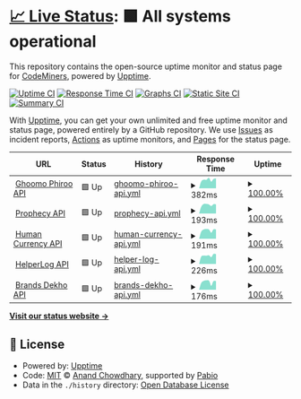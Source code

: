 # [📈 Live Status](https://demo.upptime.js.org): <!--live status--> **🟩 All systems operational**

This repository contains the open-source uptime monitor and status page for [CodeMiners](https://www.codeminer.co), powered by [Upptime](https://github.com/upptime/upptime).

[![Uptime CI](https://github.com/codeminer-co/upptime/workflows/Uptime%20CI/badge.svg)](https://github.com/codeminer-co/upptime/actions?query=workflow%3A%22Uptime+CI%22)
[![Response Time CI](https://github.com/codeminer-co/upptime/workflows/Response%20Time%20CI/badge.svg)](https://github.com/codeminer-co/upptime/actions?query=workflow%3A%22Response+Time+CI%22)
[![Graphs CI](https://github.com/codeminer-co/upptime/workflows/Graphs%20CI/badge.svg)](https://github.com/codeminer-co/upptime/actions?query=workflow%3A%22Graphs+CI%22)
[![Static Site CI](https://github.com/codeminer-co/upptime/workflows/Static%20Site%20CI/badge.svg)](https://github.com/codeminer-co/upptime/actions?query=workflow%3A%22Static+Site+CI%22)
[![Summary CI](https://github.com/codeminer-co/upptime/workflows/Summary%20CI/badge.svg)](https://github.com/codeminer-co/upptime/actions?query=workflow%3A%22Summary+CI%22)

With [Upptime](https://upptime.js.org), you can get your own unlimited and free uptime monitor and status page, powered entirely by a GitHub repository. We use [Issues](https://github.com/codeminer-co/upptime/issues) as incident reports, [Actions](https://github.com/codeminer-co/upptime/actions) as uptime monitors, and [Pages](https://demo.upptime.js.org) for the status page.

<!--start: status pages-->
<!-- This summary is generated by Upptime (https://github.com/upptime/upptime) -->
<!-- Do not edit this manually, your changes will be overwritten -->
<!-- prettier-ignore -->
| URL | Status | History | Response Time | Uptime |
| --- | ------ | ------- | ------------- | ------ |
| <img alt="" src="https://icons.duckduckgo.com/ip3/stg-api.ghoomophiroo.com.ico" height="13"> [Ghoomo Phiroo API](https://stg-api.ghoomophiroo.com/status) | 🟩 Up | [ghoomo-phiroo-api.yml](https://github.com/codeminer-co/upptime/commits/HEAD/history/ghoomo-phiroo-api.yml) | <details><summary><img alt="Response time graph" src="./graphs/ghoomo-phiroo-api/response-time-week.png" height="20"> 382ms</summary><br><a href="https://uptime.codeminer.co/history/ghoomo-phiroo-api"><img alt="Response time 2080" src="https://img.shields.io/endpoint?url=https%3A%2F%2Fraw.githubusercontent.com%2Fcodeminer-co%2Fupptime%2FHEAD%2Fapi%2Fghoomo-phiroo-api%2Fresponse-time.json"></a><br><a href="https://uptime.codeminer.co/history/ghoomo-phiroo-api"><img alt="24-hour response time 434" src="https://img.shields.io/endpoint?url=https%3A%2F%2Fraw.githubusercontent.com%2Fcodeminer-co%2Fupptime%2FHEAD%2Fapi%2Fghoomo-phiroo-api%2Fresponse-time-day.json"></a><br><a href="https://uptime.codeminer.co/history/ghoomo-phiroo-api"><img alt="7-day response time 382" src="https://img.shields.io/endpoint?url=https%3A%2F%2Fraw.githubusercontent.com%2Fcodeminer-co%2Fupptime%2FHEAD%2Fapi%2Fghoomo-phiroo-api%2Fresponse-time-week.json"></a><br><a href="https://uptime.codeminer.co/history/ghoomo-phiroo-api"><img alt="30-day response time 350" src="https://img.shields.io/endpoint?url=https%3A%2F%2Fraw.githubusercontent.com%2Fcodeminer-co%2Fupptime%2FHEAD%2Fapi%2Fghoomo-phiroo-api%2Fresponse-time-month.json"></a><br><a href="https://uptime.codeminer.co/history/ghoomo-phiroo-api"><img alt="1-year response time 2080" src="https://img.shields.io/endpoint?url=https%3A%2F%2Fraw.githubusercontent.com%2Fcodeminer-co%2Fupptime%2FHEAD%2Fapi%2Fghoomo-phiroo-api%2Fresponse-time-year.json"></a></details> | <details><summary><a href="https://uptime.codeminer.co/history/ghoomo-phiroo-api">100.00%</a></summary><a href="https://uptime.codeminer.co/history/ghoomo-phiroo-api"><img alt="All-time uptime 88.90%" src="https://img.shields.io/endpoint?url=https%3A%2F%2Fraw.githubusercontent.com%2Fcodeminer-co%2Fupptime%2FHEAD%2Fapi%2Fghoomo-phiroo-api%2Fuptime.json"></a><br><a href="https://uptime.codeminer.co/history/ghoomo-phiroo-api"><img alt="24-hour uptime 100.00%" src="https://img.shields.io/endpoint?url=https%3A%2F%2Fraw.githubusercontent.com%2Fcodeminer-co%2Fupptime%2FHEAD%2Fapi%2Fghoomo-phiroo-api%2Fuptime-day.json"></a><br><a href="https://uptime.codeminer.co/history/ghoomo-phiroo-api"><img alt="7-day uptime 100.00%" src="https://img.shields.io/endpoint?url=https%3A%2F%2Fraw.githubusercontent.com%2Fcodeminer-co%2Fupptime%2FHEAD%2Fapi%2Fghoomo-phiroo-api%2Fuptime-week.json"></a><br><a href="https://uptime.codeminer.co/history/ghoomo-phiroo-api"><img alt="30-day uptime 100.00%" src="https://img.shields.io/endpoint?url=https%3A%2F%2Fraw.githubusercontent.com%2Fcodeminer-co%2Fupptime%2FHEAD%2Fapi%2Fghoomo-phiroo-api%2Fuptime-month.json"></a><br><a href="https://uptime.codeminer.co/history/ghoomo-phiroo-api"><img alt="1-year uptime 88.90%" src="https://img.shields.io/endpoint?url=https%3A%2F%2Fraw.githubusercontent.com%2Fcodeminer-co%2Fupptime%2FHEAD%2Fapi%2Fghoomo-phiroo-api%2Fuptime-year.json"></a></details>
| <img alt="" src="https://icons.duckduckgo.com/ip3/codeminer.co.ico" height="13"> [Prophecy API](http://codeminer.co:3004/status) | 🟩 Up | [prophecy-api.yml](https://github.com/codeminer-co/upptime/commits/HEAD/history/prophecy-api.yml) | <details><summary><img alt="Response time graph" src="./graphs/prophecy-api/response-time-week.png" height="20"> 193ms</summary><br><a href="https://uptime.codeminer.co/history/prophecy-api"><img alt="Response time 1826" src="https://img.shields.io/endpoint?url=https%3A%2F%2Fraw.githubusercontent.com%2Fcodeminer-co%2Fupptime%2FHEAD%2Fapi%2Fprophecy-api%2Fresponse-time.json"></a><br><a href="https://uptime.codeminer.co/history/prophecy-api"><img alt="24-hour response time 201" src="https://img.shields.io/endpoint?url=https%3A%2F%2Fraw.githubusercontent.com%2Fcodeminer-co%2Fupptime%2FHEAD%2Fapi%2Fprophecy-api%2Fresponse-time-day.json"></a><br><a href="https://uptime.codeminer.co/history/prophecy-api"><img alt="7-day response time 193" src="https://img.shields.io/endpoint?url=https%3A%2F%2Fraw.githubusercontent.com%2Fcodeminer-co%2Fupptime%2FHEAD%2Fapi%2Fprophecy-api%2Fresponse-time-week.json"></a><br><a href="https://uptime.codeminer.co/history/prophecy-api"><img alt="30-day response time 243" src="https://img.shields.io/endpoint?url=https%3A%2F%2Fraw.githubusercontent.com%2Fcodeminer-co%2Fupptime%2FHEAD%2Fapi%2Fprophecy-api%2Fresponse-time-month.json"></a><br><a href="https://uptime.codeminer.co/history/prophecy-api"><img alt="1-year response time 1826" src="https://img.shields.io/endpoint?url=https%3A%2F%2Fraw.githubusercontent.com%2Fcodeminer-co%2Fupptime%2FHEAD%2Fapi%2Fprophecy-api%2Fresponse-time-year.json"></a></details> | <details><summary><a href="https://uptime.codeminer.co/history/prophecy-api">100.00%</a></summary><a href="https://uptime.codeminer.co/history/prophecy-api"><img alt="All-time uptime 84.36%" src="https://img.shields.io/endpoint?url=https%3A%2F%2Fraw.githubusercontent.com%2Fcodeminer-co%2Fupptime%2FHEAD%2Fapi%2Fprophecy-api%2Fuptime.json"></a><br><a href="https://uptime.codeminer.co/history/prophecy-api"><img alt="24-hour uptime 100.00%" src="https://img.shields.io/endpoint?url=https%3A%2F%2Fraw.githubusercontent.com%2Fcodeminer-co%2Fupptime%2FHEAD%2Fapi%2Fprophecy-api%2Fuptime-day.json"></a><br><a href="https://uptime.codeminer.co/history/prophecy-api"><img alt="7-day uptime 100.00%" src="https://img.shields.io/endpoint?url=https%3A%2F%2Fraw.githubusercontent.com%2Fcodeminer-co%2Fupptime%2FHEAD%2Fapi%2Fprophecy-api%2Fuptime-week.json"></a><br><a href="https://uptime.codeminer.co/history/prophecy-api"><img alt="30-day uptime 93.53%" src="https://img.shields.io/endpoint?url=https%3A%2F%2Fraw.githubusercontent.com%2Fcodeminer-co%2Fupptime%2FHEAD%2Fapi%2Fprophecy-api%2Fuptime-month.json"></a><br><a href="https://uptime.codeminer.co/history/prophecy-api"><img alt="1-year uptime 84.36%" src="https://img.shields.io/endpoint?url=https%3A%2F%2Fraw.githubusercontent.com%2Fcodeminer-co%2Fupptime%2FHEAD%2Fapi%2Fprophecy-api%2Fuptime-year.json"></a></details>
| <img alt="" src="https://icons.duckduckgo.com/ip3/codeminer.co.ico" height="13"> [Human Currency API](http://codeminer.co:3010/status) | 🟩 Up | [human-currency-api.yml](https://github.com/codeminer-co/upptime/commits/HEAD/history/human-currency-api.yml) | <details><summary><img alt="Response time graph" src="./graphs/human-currency-api/response-time-week.png" height="20"> 191ms</summary><br><a href="https://uptime.codeminer.co/history/human-currency-api"><img alt="Response time 246" src="https://img.shields.io/endpoint?url=https%3A%2F%2Fraw.githubusercontent.com%2Fcodeminer-co%2Fupptime%2FHEAD%2Fapi%2Fhuman-currency-api%2Fresponse-time.json"></a><br><a href="https://uptime.codeminer.co/history/human-currency-api"><img alt="24-hour response time 204" src="https://img.shields.io/endpoint?url=https%3A%2F%2Fraw.githubusercontent.com%2Fcodeminer-co%2Fupptime%2FHEAD%2Fapi%2Fhuman-currency-api%2Fresponse-time-day.json"></a><br><a href="https://uptime.codeminer.co/history/human-currency-api"><img alt="7-day response time 191" src="https://img.shields.io/endpoint?url=https%3A%2F%2Fraw.githubusercontent.com%2Fcodeminer-co%2Fupptime%2FHEAD%2Fapi%2Fhuman-currency-api%2Fresponse-time-week.json"></a><br><a href="https://uptime.codeminer.co/history/human-currency-api"><img alt="30-day response time 174" src="https://img.shields.io/endpoint?url=https%3A%2F%2Fraw.githubusercontent.com%2Fcodeminer-co%2Fupptime%2FHEAD%2Fapi%2Fhuman-currency-api%2Fresponse-time-month.json"></a><br><a href="https://uptime.codeminer.co/history/human-currency-api"><img alt="1-year response time 246" src="https://img.shields.io/endpoint?url=https%3A%2F%2Fraw.githubusercontent.com%2Fcodeminer-co%2Fupptime%2FHEAD%2Fapi%2Fhuman-currency-api%2Fresponse-time-year.json"></a></details> | <details><summary><a href="https://uptime.codeminer.co/history/human-currency-api">100.00%</a></summary><a href="https://uptime.codeminer.co/history/human-currency-api"><img alt="All-time uptime 48.51%" src="https://img.shields.io/endpoint?url=https%3A%2F%2Fraw.githubusercontent.com%2Fcodeminer-co%2Fupptime%2FHEAD%2Fapi%2Fhuman-currency-api%2Fuptime.json"></a><br><a href="https://uptime.codeminer.co/history/human-currency-api"><img alt="24-hour uptime 100.00%" src="https://img.shields.io/endpoint?url=https%3A%2F%2Fraw.githubusercontent.com%2Fcodeminer-co%2Fupptime%2FHEAD%2Fapi%2Fhuman-currency-api%2Fuptime-day.json"></a><br><a href="https://uptime.codeminer.co/history/human-currency-api"><img alt="7-day uptime 100.00%" src="https://img.shields.io/endpoint?url=https%3A%2F%2Fraw.githubusercontent.com%2Fcodeminer-co%2Fupptime%2FHEAD%2Fapi%2Fhuman-currency-api%2Fuptime-week.json"></a><br><a href="https://uptime.codeminer.co/history/human-currency-api"><img alt="30-day uptime 29.82%" src="https://img.shields.io/endpoint?url=https%3A%2F%2Fraw.githubusercontent.com%2Fcodeminer-co%2Fupptime%2FHEAD%2Fapi%2Fhuman-currency-api%2Fuptime-month.json"></a><br><a href="https://uptime.codeminer.co/history/human-currency-api"><img alt="1-year uptime 48.51%" src="https://img.shields.io/endpoint?url=https%3A%2F%2Fraw.githubusercontent.com%2Fcodeminer-co%2Fupptime%2FHEAD%2Fapi%2Fhuman-currency-api%2Fuptime-year.json"></a></details>
| <img alt="" src="https://icons.duckduckgo.com/ip3/helpoutweb.com.ico" height="13"> [HelperLog API](http://helpoutweb.com:3001/status) | 🟩 Up | [helper-log-api.yml](https://github.com/codeminer-co/upptime/commits/HEAD/history/helper-log-api.yml) | <details><summary><img alt="Response time graph" src="./graphs/helper-log-api/response-time-week.png" height="20"> 226ms</summary><br><a href="https://uptime.codeminer.co/history/helper-log-api"><img alt="Response time 211" src="https://img.shields.io/endpoint?url=https%3A%2F%2Fraw.githubusercontent.com%2Fcodeminer-co%2Fupptime%2FHEAD%2Fapi%2Fhelper-log-api%2Fresponse-time.json"></a><br><a href="https://uptime.codeminer.co/history/helper-log-api"><img alt="24-hour response time 261" src="https://img.shields.io/endpoint?url=https%3A%2F%2Fraw.githubusercontent.com%2Fcodeminer-co%2Fupptime%2FHEAD%2Fapi%2Fhelper-log-api%2Fresponse-time-day.json"></a><br><a href="https://uptime.codeminer.co/history/helper-log-api"><img alt="7-day response time 226" src="https://img.shields.io/endpoint?url=https%3A%2F%2Fraw.githubusercontent.com%2Fcodeminer-co%2Fupptime%2FHEAD%2Fapi%2Fhelper-log-api%2Fresponse-time-week.json"></a><br><a href="https://uptime.codeminer.co/history/helper-log-api"><img alt="30-day response time 211" src="https://img.shields.io/endpoint?url=https%3A%2F%2Fraw.githubusercontent.com%2Fcodeminer-co%2Fupptime%2FHEAD%2Fapi%2Fhelper-log-api%2Fresponse-time-month.json"></a><br><a href="https://uptime.codeminer.co/history/helper-log-api"><img alt="1-year response time 211" src="https://img.shields.io/endpoint?url=https%3A%2F%2Fraw.githubusercontent.com%2Fcodeminer-co%2Fupptime%2FHEAD%2Fapi%2Fhelper-log-api%2Fresponse-time-year.json"></a></details> | <details><summary><a href="https://uptime.codeminer.co/history/helper-log-api">100.00%</a></summary><a href="https://uptime.codeminer.co/history/helper-log-api"><img alt="All-time uptime 100.00%" src="https://img.shields.io/endpoint?url=https%3A%2F%2Fraw.githubusercontent.com%2Fcodeminer-co%2Fupptime%2FHEAD%2Fapi%2Fhelper-log-api%2Fuptime.json"></a><br><a href="https://uptime.codeminer.co/history/helper-log-api"><img alt="24-hour uptime 100.00%" src="https://img.shields.io/endpoint?url=https%3A%2F%2Fraw.githubusercontent.com%2Fcodeminer-co%2Fupptime%2FHEAD%2Fapi%2Fhelper-log-api%2Fuptime-day.json"></a><br><a href="https://uptime.codeminer.co/history/helper-log-api"><img alt="7-day uptime 100.00%" src="https://img.shields.io/endpoint?url=https%3A%2F%2Fraw.githubusercontent.com%2Fcodeminer-co%2Fupptime%2FHEAD%2Fapi%2Fhelper-log-api%2Fuptime-week.json"></a><br><a href="https://uptime.codeminer.co/history/helper-log-api"><img alt="30-day uptime 100.00%" src="https://img.shields.io/endpoint?url=https%3A%2F%2Fraw.githubusercontent.com%2Fcodeminer-co%2Fupptime%2FHEAD%2Fapi%2Fhelper-log-api%2Fuptime-month.json"></a><br><a href="https://uptime.codeminer.co/history/helper-log-api"><img alt="1-year uptime 100.00%" src="https://img.shields.io/endpoint?url=https%3A%2F%2Fraw.githubusercontent.com%2Fcodeminer-co%2Fupptime%2FHEAD%2Fapi%2Fhelper-log-api%2Fuptime-year.json"></a></details>
| <img alt="" src="https://icons.duckduckgo.com/ip3/codeminer.co.ico" height="13"> [Brands Dekho API](http://codeminer.co:3050/status) | 🟩 Up | [brands-dekho-api.yml](https://github.com/codeminer-co/upptime/commits/HEAD/history/brands-dekho-api.yml) | <details><summary><img alt="Response time graph" src="./graphs/brands-dekho-api/response-time-week.png" height="20"> 176ms</summary><br><a href="https://uptime.codeminer.co/history/brands-dekho-api"><img alt="Response time 170" src="https://img.shields.io/endpoint?url=https%3A%2F%2Fraw.githubusercontent.com%2Fcodeminer-co%2Fupptime%2FHEAD%2Fapi%2Fbrands-dekho-api%2Fresponse-time.json"></a><br><a href="https://uptime.codeminer.co/history/brands-dekho-api"><img alt="24-hour response time 192" src="https://img.shields.io/endpoint?url=https%3A%2F%2Fraw.githubusercontent.com%2Fcodeminer-co%2Fupptime%2FHEAD%2Fapi%2Fbrands-dekho-api%2Fresponse-time-day.json"></a><br><a href="https://uptime.codeminer.co/history/brands-dekho-api"><img alt="7-day response time 176" src="https://img.shields.io/endpoint?url=https%3A%2F%2Fraw.githubusercontent.com%2Fcodeminer-co%2Fupptime%2FHEAD%2Fapi%2Fbrands-dekho-api%2Fresponse-time-week.json"></a><br><a href="https://uptime.codeminer.co/history/brands-dekho-api"><img alt="30-day response time 170" src="https://img.shields.io/endpoint?url=https%3A%2F%2Fraw.githubusercontent.com%2Fcodeminer-co%2Fupptime%2FHEAD%2Fapi%2Fbrands-dekho-api%2Fresponse-time-month.json"></a><br><a href="https://uptime.codeminer.co/history/brands-dekho-api"><img alt="1-year response time 170" src="https://img.shields.io/endpoint?url=https%3A%2F%2Fraw.githubusercontent.com%2Fcodeminer-co%2Fupptime%2FHEAD%2Fapi%2Fbrands-dekho-api%2Fresponse-time-year.json"></a></details> | <details><summary><a href="https://uptime.codeminer.co/history/brands-dekho-api">100.00%</a></summary><a href="https://uptime.codeminer.co/history/brands-dekho-api"><img alt="All-time uptime 100.00%" src="https://img.shields.io/endpoint?url=https%3A%2F%2Fraw.githubusercontent.com%2Fcodeminer-co%2Fupptime%2FHEAD%2Fapi%2Fbrands-dekho-api%2Fuptime.json"></a><br><a href="https://uptime.codeminer.co/history/brands-dekho-api"><img alt="24-hour uptime 100.00%" src="https://img.shields.io/endpoint?url=https%3A%2F%2Fraw.githubusercontent.com%2Fcodeminer-co%2Fupptime%2FHEAD%2Fapi%2Fbrands-dekho-api%2Fuptime-day.json"></a><br><a href="https://uptime.codeminer.co/history/brands-dekho-api"><img alt="7-day uptime 100.00%" src="https://img.shields.io/endpoint?url=https%3A%2F%2Fraw.githubusercontent.com%2Fcodeminer-co%2Fupptime%2FHEAD%2Fapi%2Fbrands-dekho-api%2Fuptime-week.json"></a><br><a href="https://uptime.codeminer.co/history/brands-dekho-api"><img alt="30-day uptime 100.00%" src="https://img.shields.io/endpoint?url=https%3A%2F%2Fraw.githubusercontent.com%2Fcodeminer-co%2Fupptime%2FHEAD%2Fapi%2Fbrands-dekho-api%2Fuptime-month.json"></a><br><a href="https://uptime.codeminer.co/history/brands-dekho-api"><img alt="1-year uptime 100.00%" src="https://img.shields.io/endpoint?url=https%3A%2F%2Fraw.githubusercontent.com%2Fcodeminer-co%2Fupptime%2FHEAD%2Fapi%2Fbrands-dekho-api%2Fuptime-year.json"></a></details>

<!--end: status pages-->

[**Visit our status website →**](https://uptime.codeminer.co)

## 📄 License

- Powered by: [Upptime](https://github.com/upptime/upptime)
- Code: [MIT](./LICENSE) © [Anand Chowdhary](https://anandchowdhary.com), supported by [Pabio](https://pabio.com)
- Data in the `./history` directory: [Open Database License](https://opendatacommons.org/licenses/odbl/1-0/)
